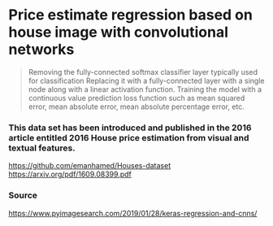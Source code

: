 # Price estimate regression based on house image with convolutional networks

 > Removing the fully-connected softmax classifier layer typically used for classification
> Replacing it with a fully-connected layer with a single node along with a linear activation function.
> Training the model with a continuous value prediction loss function such as mean squared error, mean absolute error, mean absolute percentage error, etc.

### This data set has been introduced and published in the 2016 article entitled 2016 House price estimation from visual and textual features.
<a href="https://github.com/emanhamed/Houses-dataset" target="_blank">
https://github.com/emanhamed/Houses-dataset
</a>
<br>
<a href="https://arxiv.org/pdf/1609.08399.pdf" target="_blank">
https://arxiv.org/pdf/1609.08399.pdf
</a>

### Source

https://www.pyimagesearch.com/2019/01/28/keras-regression-and-cnns/
